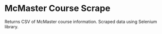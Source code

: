 # McMaster Course Scrape

Returns CSV of McMaster course information.
Scraped data using Selenium library.
